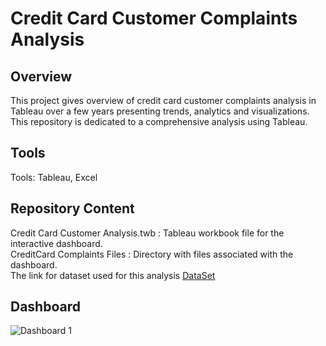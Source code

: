 
# Credit Card Customer Complaints  Analysis

## Overview

This project gives overview of credit card customer complaints analysis in Tableau over a few years presenting trends, analytics and visualizations. This repository is dedicated to a comprehensive analysis using Tableau.


## Tools    
Tools: Tableau, Excel 

## Repository Content
Credit Card Customer Analysis.twb : Tableau workbook file for the interactive dashboard.        
CreditCard Complaints Files : Directory with files associated with the dashboard.        
The link for dataset used for this analysis [DataSet](https://drive.google.com/drive/folders/1bFLIZ03GIavisLU2n9m1K8gldqEUNdNc)

## Dashboard
![Dashboard 1](https://github.com/PoojithLankipalli/Credit-Card-Customer-Analysis/assets/69042617/a935ed1e-1de4-458c-a571-445e3c278d84)












